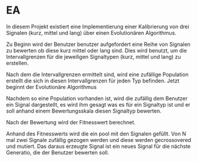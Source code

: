 # EA

In diesem Projekt existiert eine Implementierung einer Kalibrierung von drei Signalen (kurz, mittel und lang) über einen Evolutionären Algorithmus.

Zu Beginn wird der Benutzer benutzer aufgefordert eine Reihe von Signalen zu bewerten ob diese kurz mittel oder lang sind. Dies wird benutzt, um die Intervallgrenzen für die jeweiligen Signaltypen (kurz, mittel und lang) zu erstellen. 

Nach dem die Intervallgrenzen ermittelt sind, wird eine zufällige Population erstellt die sich in diesen Intervallgrenzen für jeden Typ befinden. Jetzt beginnt der Evolutionäre Algorithmus

Nachdem so eine Population vorhanden ist, wird die zufällig dem Benutzer ein Signal dargestellt, es wird ihm gesagt was es für ein Signaltyp ist und er soll anhand einem Bewertungsskala diesen Signaltyp bewerten.

Nach der Bewertung wird der Fitnesswert berechnet. 

Anhand des Fitnesswerts wird die ein pool mit den Signalen gefüllt. Von N mal zwei Signale zufällig gezogen werden und diese werden gecrossovered und mutiert. Das daraus erzeugte Signal ist ein neues Signal für die nächste Generatio, die der Benutzer bewerten soll. 